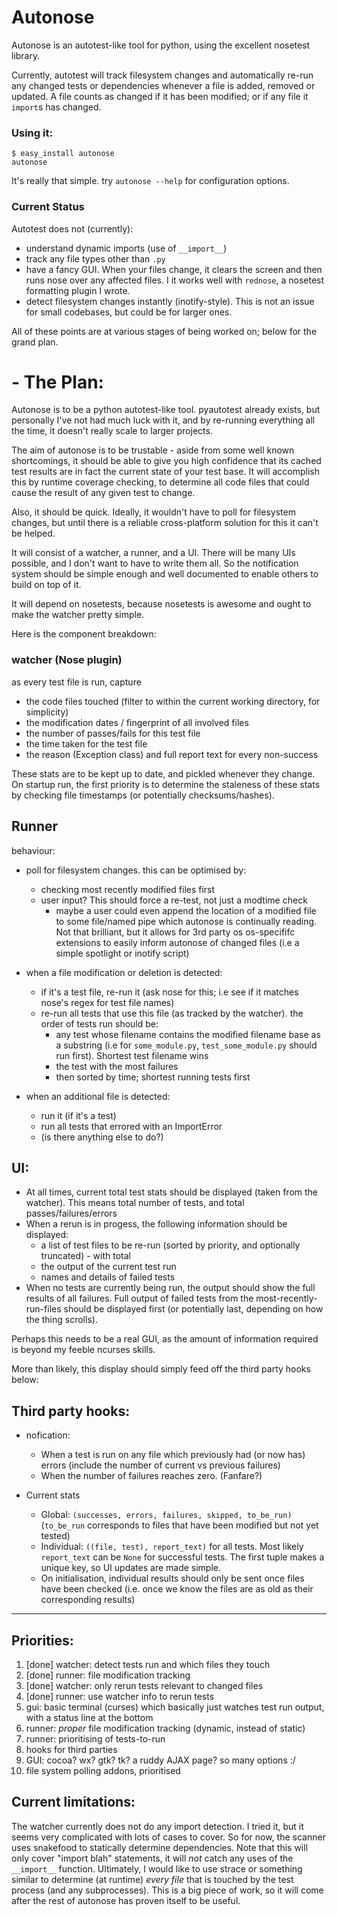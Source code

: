 # Autonose

Autonose is an autotest-like tool for python, using the excellent nosetest
library.

Currently, autotest will track filesystem changes and automatically re-run
any changed tests or dependencies whenever a file is added, removed or
updated. A file counts as changed if it has been modified; or if any file
it `import`s has changed.

### Using it:

	$ easy_install autonose
	autonose

It's really that simple. try `autonose --help` for configuration options.

### Current Status

Autotest does not (currently):

 - understand dynamic imports (use of `__import__`)
 - track any file types other than `.py`
 - have a fancy GUI. When your files change, it clears the screen
   and then runs nose over any affected files. I it works well with
   `rednose`, a nosetest formatting plugin I wrote.
 - detect filesystem changes instantly (inotify-style). This is not an
   issue for small codebases, but could be for larger ones.

All of these points are at various stages of being worked on; below for
the grand plan.


# - The Plan:

Autonose is to be a python autotest-like tool. pyautotest already exists, but
personally I've not had much luck with it, and by re-running everything all
the time, it doesn't really scale to larger projects.

The aim of autonose is to be trustable - aside from some well known shortcomings,
it should be able to give you high confidence that its cached test results
are in fact the current state of your test base. It will accomplish this by
runtime coverage checking, to determine all code files that could cause
the result of any given test to change.

Also, it should be quick. Ideally, it wouldn't have to poll for filesystem
changes, but until there is a reliable cross-platform solution for this it
can't be helped.

It will consist of a watcher, a runner, and a UI. There will be many UIs
possible, and I don't want to have to write them all. So the notification
system should be simple enough and well documented to enable others to
build on top of it.

It will depend on nosetests, because nosetests is awesome and ought to make
the watcher pretty simple.

Here is the component breakdown:

### watcher (Nose plugin)

as every test file is run, capture

  - the code files touched (filter to within the current
    working directory, for simplicity)
  - the modification dates / fingerprint of all involved files
  - the number of passes/fails for this test file
  - the time taken for the test file
  - the reason (Exception class) and full report text for every non-success

These stats are to be kept up to date, and pickled whenever they change.
On startup run, the first priority is to determine the staleness of these
stats by checking file timestamps (or potentially checksums/hashes).

## Runner

behaviour:

  - poll for filesystem changes. this can be optimised by:
    - checking most recently modified files first
    - user input? This should force a re-test, not just a modtime check
      - maybe a user could even append the location of a modified
        file to some file/named pipe which autonose is continually reading.
        Not that brilliant, but it allows for 3rd party os os-specififc
        extensions to easily inform autonose of changed files
        (i.e a simple spotlight or inotify script)

  - when a file modification or deletion is detected:
    - if it's a test file, re-run it (ask nose for this;
      i.e see if it matches nose's regex for test file names)
    - re-run all tests that use this file (as tracked by the watcher).
      the order of tests run should be:
      - any test whose filename contains the modified filename base as a substring
        (i.e for `some_module.py`, `test_some_module.py` should run first).
        Shortest test filename wins
      - the test with the most failures
      - then sorted by time; shortest running tests first

  - when an additional file is detected:
    - run it (if it's a test)
    - run all tests that errored with an ImportError
    - (is there anything else to do?)

## UI:

  - At all times, current total test stats should be displayed (taken from the watcher).
    This means total number of tests, and total passes/failures/errors
  - When a rerun is in progess, the following information should be displayed:
    - a list of test files to be re-run (sorted by priority, and optionally truncated) - with total
    - the output of the current test run
    - names and details of failed tests
  - When no tests are currently being run, the output should show the full results of all failures.
    Full output of failed tests from the most-recently-run-files should be displayed first
    (or potentially last, depending on how the thing scrolls).

Perhaps this needs to be a real GUI, as the amount of information
required is beyond my feeble ncurses skills.

More than likely, this display should simply feed off the third party hooks below:

## Third party hooks:

 - nofication:
   - When a test is run on any file which previously had (or now has) errors
     (include the number of current vs previous failures)
   - When the number of failures reaches zero. (Fanfare?)

 - Current stats
   - Global: `(successes, errors, failures, skipped, to_be_run)`
     (`to_be_run` corresponds to files that have been modified but not yet tested)
   - Individual: `((file, test), report_text)` for all tests.
     Most likely `report_text` can be `None` for successful tests.
     The first tuple makes a unique key, so UI updates are made simple.
   - On initialisation, individual results should only be sent once files have been
     checked (i.e. once we know the files are as old as their corresponding results)

----

## Priorities:

1. [done] watcher: detect tests run and which files they touch
2. [done] runner: file modification tracking
3. [done] watcher: only rerun tests relevant to changed files
3. [done] runner: use watcher info to rerun tests
4. gui: basic terminal (curses) which basically just watches test run output,
   with a status line at the bottom
2. runner: *proper* file modification tracking (dynamic, instead of static)
5. runner: prioritising of tests-to-run
6. hooks for third parties
7. GUI: cocoa? wx? gtk? tk? a ruddy AJAX page? so many options :/
8. file system polling addons, prioritised

## Current limitations:

The watcher currently does not do any import detection. I tried it, but it seems very complicated
with lots of cases to cover. So for now, the scanner uses snakefood to statically determine
dependencies. Note that this will only cover "import blah" statements, it will *not* catch any uses
of the `__import__` function. Ultimately, I would like to use strace or something similar to determine
(at runtime) *every file* that is touched by the test process (and any subprocesses). This is
a big piece of work, so it will come after the rest of autonose has proven itself to be useful.
